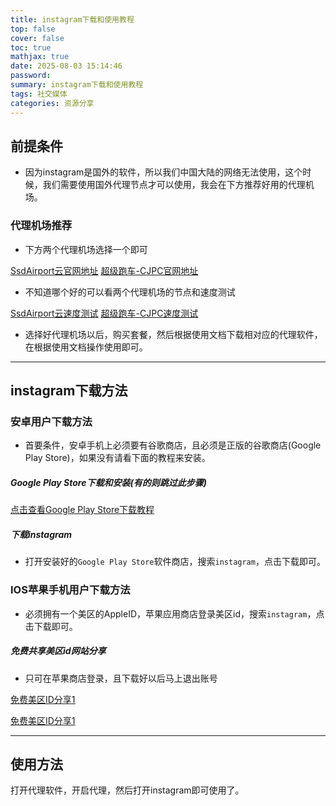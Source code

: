 ```yaml
---
title: instagram下载和使用教程
top: false
cover: false
toc: true
mathjax: true
date: 2025-08-03 15:14:46
password:
summary: instagram下载和使用教程
tags: 社交媒体
categories: 资源分享
---
```


## 前提条件

- 因为instagram是国外的软件，所以我们中国大陆的网络无法使用，这个时候，我们需要使用国外代理节点才可以使用，我会在下方推荐好用的代理机场。

### 代理机场推荐

- 下方两个代理机场选择一个即可

[SsdAirport云官网地址](https://bangpi.top)
[超级跑车-CJPC官网地址](https://cjpaoche.top)

- 不知道哪个好的可以看两个代理机场的节点和速度测试

[SsdAirport云速度测试](/2025/02/09/ssdairport-ji-chang)
[超级跑车-CJPC速度测试](/2025/02/09/chao-ji-pao-che-cjpc-ji-chang)

- 选择好代理机场以后，购买套餐，然后根据使用文档下载相对应的代理软件，在根据使用文档操作使用即可。

---

## instagram下载方法

### 安卓用户下载方法

- 首要条件，安卓手机上必须要有谷歌商店，且必须是正版的谷歌商店(Google Play Store)，如果没有请看下面的教程来安装。

##### Google Play Store下载和安装(有的则跳过此步骤)
[点击查看Google Play Store下载教程](/2023/09/22/an-zhuo-google-kuang-jia-an-zhuang)

##### 下载instagram

- 打开安装好的`Google Play Store`软件商店，搜索`instagram`，点击下载即可。


### IOS苹果手机用户下载方法

- 必须拥有一个美区的AppleID，苹果应用商店登录美区id，搜索`instagram`，点击下载即可。

##### 免费共享美区id网站分享

- 只可在苹果商店登录，且下载好以后马上退出账号

[免费美区ID分享1](https://idusr.com)

[免费美区ID分享1](https://appi.lol)


---


## 使用方法

打开代理软件，开启代理，然后打开instagram即可使用了。